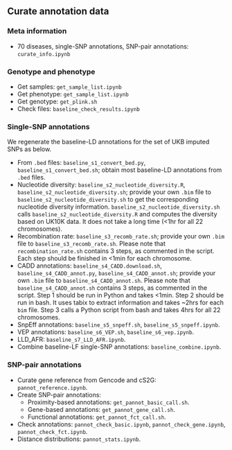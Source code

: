 ## Curate annotation data

### Meta information
- 70 diseases, single-SNP annotations, SNP-pair annotations: `curate_info.ipynb`

### Genotype and phenotype
- Get samples: `get_sample_list.ipynb`
- Get phenotype: `get_sample_list.ipynb`
- Get genotype: `get_plink.sh`
- Check files: `baseline_check_results.ipynb`

### Single-SNP annotations
We regenerate the baseline-LD annotations for the set of UKB imputed SNPs as below. 
- From `.bed` files: `baseline_s1_convert_bed.py`, `baseline_s1_convert_bed.sh`; obtain most baseline-LD annotations from `.bed` files.
- Nucleotide diversity: `baseline_s2_nucleotide_diversity.R`, `baseline_s2_nucleotide_diversity.sh`; provide your own `.bim` file to `baseline_s2_nucleotide_diversity.sh` to get the corresponding nucleotide diversity information. `baseline_s2_nucleotide_diversity.sh` calls `baseline_s2_nucleotide_diversity.R` and computes the diversity based on UK10K data. It does not take a long time (<1hr for all 22 chromosomes).
- Recombination rate: `baseline_s3_recomb_rate.sh`; provide your own `.bim` file to `baseline_s3_recomb_rate.sh`. Please note that `recombination_rate.sh` contains 3 steps, as commented in the script. Each step should be finished in <1min for each chromosome. 
- CADD annotations: `baseline_s4_CADD.download.sh`, `baseline_s4_CADD_annot.py`, `baseline_s4_CADD_annot.sh`; provide your own `.bim` file to `baseline_s4_CADD_annot.sh`. Please note that `baseline_s4_CADD_annot.sh` contains 3 steps, as commented in the script. Step 1 should be run in Python and takes <1min. Step 2 should be run in bash. It uses tabix to extract information and takes ~2hrs for each `bim` file. Step 3 calls a Python script from bash and takes 4hrs for all 22 chromosomes. 
- SnpEff annotations: `baseline_s5_snpeff.sh`, `baseline_s5_snpeff.ipynb`.
- VEP annotations: `baseline_s6_VEP.sh`, `baseline_s6_vep.ipynb`.
- LLD_AFR: `baseline_s7_LLD_AFR.ipynb`.
- Combine baseline-LF single-SNP annotations: `baseline_combine.ipynb`.

### SNP-pair annotations
- Curate gene reference from Gencode and cS2G: `pannot_reference.ipynb`.
- Create SNP-pair annotations:
  - Proximity-based annotations: `get_pannot_basic_call.sh`.
  - Gene-based annotations: `get_pannot_gene_call.sh`.
  - Functional annotations: `get_pannot_fct_call.sh`.
- Check annotations: `pannot_check_basic.ipynb`, `pannot_check_gene.ipynb`, `pannot_check_fct.ipynb`.
- Distance distributions: `pannot_stats.ipynb`.
